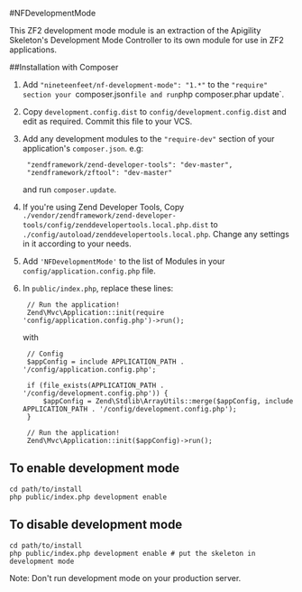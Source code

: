 #NFDevelopmentMode

This ZF2 development mode module is an extraction of the Apigility Skeleton's Development Mode Controller to its own module for use in ZF2 applications.

##Installation with Composer

1. Add `"nineteenfeet/nf-development-mode": "1.*"` to the `"require" section your `composer.json` file and run `php composer.phar update`.
2. Copy `development.config.dist` to `config/development.config.dist` and edit as required. Commit this file to your VCS.
3. Add any development modules to the `"require-dev"` section of your application's `composer.json`. e.g:
   
        "zendframework/zend-developer-tools": "dev-master",
        "zendframework/zftool": "dev-master"
        
    and run `composer.update`.
4. If you're using Zend Developer Tools, Copy `./vendor/zendframework/zend-developer-tools/config/zenddevelopertools.local.php.dist` to `./config/autoload/zenddevelopertools.local.php`. Change any settings in it according to your needs.
5. Add `'NFDevelopmentMode'` to the list of Modules in your `config/application.config.php` file.
6. In `public/index.php`, replace these lines:

        // Run the application!
        Zend\Mvc\Application::init(require 'config/application.config.php')->run();

    with

        // Config
        $appConfig = include APPLICATION_PATH . '/config/application.config.php';

        if (file_exists(APPLICATION_PATH . '/config/development.config.php')) {
            $appConfig = Zend\Stdlib\ArrayUtils::merge($appConfig, include APPLICATION_PATH . '/config/development.config.php');
        }

        // Run the application!
        Zend\Mvc\Application::init($appConfig)->run();


## To enable development mode

    cd path/to/install
    php public/index.php development enable

## To disable development mode

    cd path/to/install
    php public/index.php development enable # put the skeleton in development mode


Note: Don't run development mode on your production server.

